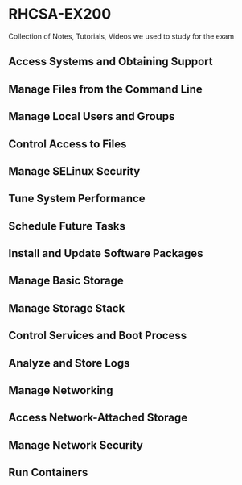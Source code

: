 # RHCSA-EX200
Collection of Notes, Tutorials, Videos we used to study for the exam

## Access Systems and Obtaining Support
## Manage Files from the Command Line
## Manage Local Users and Groups
## Control Access to Files
## Manage SELinux Security
## Tune System Performance
## Schedule Future Tasks
##  Install and Update Software Packages
## Manage Basic Storage
## Manage Storage Stack
## Control Services and Boot Process
## Analyze and Store Logs
## Manage Networking
## Access Network-Attached Storage
## Manage Network Security
## Run Containers
